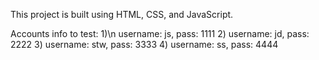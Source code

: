 This project is built using HTML, CSS, and JavaScript.

Accounts info to test: 
1)\n
username: js, pass: 1111
2)
username: jd, pass: 2222
3)
username: stw, pass: 3333
4)
username: ss, pass: 4444
